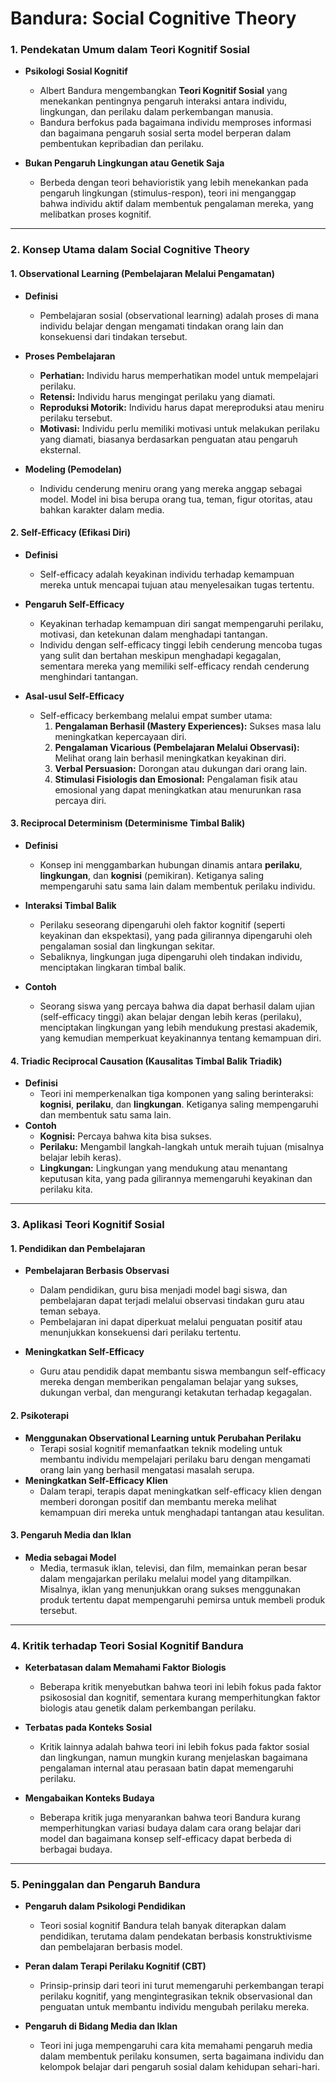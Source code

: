 

# **Bandura: Social Cognitive Theory**

### 1. **Pendekatan Umum dalam Teori Kognitif Sosial**

- **Psikologi Sosial Kognitif**
    
    - Albert Bandura mengembangkan **Teori Kognitif Sosial** yang menekankan pentingnya pengaruh interaksi antara individu, lingkungan, dan perilaku dalam perkembangan manusia.
    - Bandura berfokus pada bagaimana individu memproses informasi dan bagaimana pengaruh sosial serta model berperan dalam pembentukan kepribadian dan perilaku.
- **Bukan Pengaruh Lingkungan atau Genetik Saja**
    
    - Berbeda dengan teori behavioristik yang lebih menekankan pada pengaruh lingkungan (stimulus-respon), teori ini menganggap bahwa individu aktif dalam membentuk pengalaman mereka, yang melibatkan proses kognitif.

---

### 2. **Konsep Utama dalam Social Cognitive Theory**

#### 1. **Observational Learning (Pembelajaran Melalui Pengamatan)**

- **Definisi**
    
    - Pembelajaran sosial (observational learning) adalah proses di mana individu belajar dengan mengamati tindakan orang lain dan konsekuensi dari tindakan tersebut.
- **Proses Pembelajaran**
    
    - **Perhatian:** Individu harus memperhatikan model untuk mempelajari perilaku.
    - **Retensi:** Individu harus mengingat perilaku yang diamati.
    - **Reproduksi Motorik:** Individu harus dapat mereproduksi atau meniru perilaku tersebut.
    - **Motivasi:** Individu perlu memiliki motivasi untuk melakukan perilaku yang diamati, biasanya berdasarkan penguatan atau pengaruh eksternal.
- **Modeling (Pemodelan)**
    
    - Individu cenderung meniru orang yang mereka anggap sebagai model. Model ini bisa berupa orang tua, teman, figur otoritas, atau bahkan karakter dalam media.

#### 2. **Self-Efficacy (Efikasi Diri)**

- **Definisi**
    
    - Self-efficacy adalah keyakinan individu terhadap kemampuan mereka untuk mencapai tujuan atau menyelesaikan tugas tertentu.
- **Pengaruh Self-Efficacy**
    
    - Keyakinan terhadap kemampuan diri sangat mempengaruhi perilaku, motivasi, dan ketekunan dalam menghadapi tantangan.
    - Individu dengan self-efficacy tinggi lebih cenderung mencoba tugas yang sulit dan bertahan meskipun menghadapi kegagalan, sementara mereka yang memiliki self-efficacy rendah cenderung menghindari tantangan.
- **Asal-usul Self-Efficacy**
    
    - Self-efficacy berkembang melalui empat sumber utama:
        1. **Pengalaman Berhasil (Mastery Experiences):** Sukses masa lalu meningkatkan kepercayaan diri.
        2. **Pengalaman Vicarious (Pembelajaran Melalui Observasi):** Melihat orang lain berhasil meningkatkan keyakinan diri.
        3. **Verbal Persuasion:** Dorongan atau dukungan dari orang lain.
        4. **Stimulasi Fisiologis dan Emosional:** Pengalaman fisik atau emosional yang dapat meningkatkan atau menurunkan rasa percaya diri.

#### 3. **Reciprocal Determinism (Determinisme Timbal Balik)**

- **Definisi**
    
    - Konsep ini menggambarkan hubungan dinamis antara **perilaku**, **lingkungan**, dan **kognisi** (pemikiran). Ketiganya saling mempengaruhi satu sama lain dalam membentuk perilaku individu.
- **Interaksi Timbal Balik**
    
    - Perilaku seseorang dipengaruhi oleh faktor kognitif (seperti keyakinan dan ekspektasi), yang pada gilirannya dipengaruhi oleh pengalaman sosial dan lingkungan sekitar.
    - Sebaliknya, lingkungan juga dipengaruhi oleh tindakan individu, menciptakan lingkaran timbal balik.
- **Contoh**
    
    - Seorang siswa yang percaya bahwa dia dapat berhasil dalam ujian (self-efficacy tinggi) akan belajar dengan lebih keras (perilaku), menciptakan lingkungan yang lebih mendukung prestasi akademik, yang kemudian memperkuat keyakinannya tentang kemampuan diri.

#### 4. **Triadic Reciprocal Causation (Kausalitas Timbal Balik Triadik)**

- **Definisi**
    - Teori ini memperkenalkan tiga komponen yang saling berinteraksi: **kognisi**, **perilaku**, dan **lingkungan**. Ketiganya saling mempengaruhi dan membentuk satu sama lain.
- **Contoh**
    - **Kognisi:** Percaya bahwa kita bisa sukses.
    - **Perilaku:** Mengambil langkah-langkah untuk meraih tujuan (misalnya belajar lebih keras).
    - **Lingkungan:** Lingkungan yang mendukung atau menantang keputusan kita, yang pada gilirannya memengaruhi keyakinan dan perilaku kita.

---

### 3. **Aplikasi Teori Kognitif Sosial**

#### 1. **Pendidikan dan Pembelajaran**

- **Pembelajaran Berbasis Observasi**
    
    - Dalam pendidikan, guru bisa menjadi model bagi siswa, dan pembelajaran dapat terjadi melalui observasi tindakan guru atau teman sebaya.
    - Pembelajaran ini dapat diperkuat melalui penguatan positif atau menunjukkan konsekuensi dari perilaku tertentu.
- **Meningkatkan Self-Efficacy**
    
    - Guru atau pendidik dapat membantu siswa membangun self-efficacy mereka dengan memberikan pengalaman belajar yang sukses, dukungan verbal, dan mengurangi ketakutan terhadap kegagalan.

#### 2. **Psikoterapi**

- **Menggunakan Observational Learning untuk Perubahan Perilaku**
    - Terapi sosial kognitif memanfaatkan teknik modeling untuk membantu individu mempelajari perilaku baru dengan mengamati orang lain yang berhasil mengatasi masalah serupa.
- **Meningkatkan Self-Efficacy Klien**
    - Dalam terapi, terapis dapat meningkatkan self-efficacy klien dengan memberi dorongan positif dan membantu mereka melihat kemampuan diri mereka untuk menghadapi tantangan atau kesulitan.

#### 3. **Pengaruh Media dan Iklan**

- **Media sebagai Model**
    - Media, termasuk iklan, televisi, dan film, memainkan peran besar dalam mengajarkan perilaku melalui model yang ditampilkan. Misalnya, iklan yang menunjukkan orang sukses menggunakan produk tertentu dapat mempengaruhi pemirsa untuk membeli produk tersebut.

---

### 4. **Kritik terhadap Teori Sosial Kognitif Bandura**

- **Keterbatasan dalam Memahami Faktor Biologis**
    
    - Beberapa kritik menyebutkan bahwa teori ini lebih fokus pada faktor psikososial dan kognitif, sementara kurang memperhitungkan faktor biologis atau genetik dalam perkembangan perilaku.
- **Terbatas pada Konteks Sosial**
    
    - Kritik lainnya adalah bahwa teori ini lebih fokus pada faktor sosial dan lingkungan, namun mungkin kurang menjelaskan bagaimana pengalaman internal atau perasaan batin dapat memengaruhi perilaku.
- **Mengabaikan Konteks Budaya**
    
    - Beberapa kritik juga menyarankan bahwa teori Bandura kurang memperhitungkan variasi budaya dalam cara orang belajar dari model dan bagaimana konsep self-efficacy dapat berbeda di berbagai budaya.

---

### 5. **Peninggalan dan Pengaruh Bandura**

- **Pengaruh dalam Psikologi Pendidikan**
    
    - Teori sosial kognitif Bandura telah banyak diterapkan dalam pendidikan, terutama dalam pendekatan berbasis konstruktivisme dan pembelajaran berbasis model.
- **Peran dalam Terapi Perilaku Kognitif (CBT)**
    
    - Prinsip-prinsip dari teori ini turut memengaruhi perkembangan terapi perilaku kognitif, yang mengintegrasikan teknik observasional dan penguatan untuk membantu individu mengubah perilaku mereka.
- **Pengaruh di Bidang Media dan Iklan**
    
    - Teori ini juga mempengaruhi cara kita memahami pengaruh media dalam membentuk perilaku konsumen, serta bagaimana individu dan kelompok belajar dari pengaruh sosial dalam kehidupan sehari-hari.